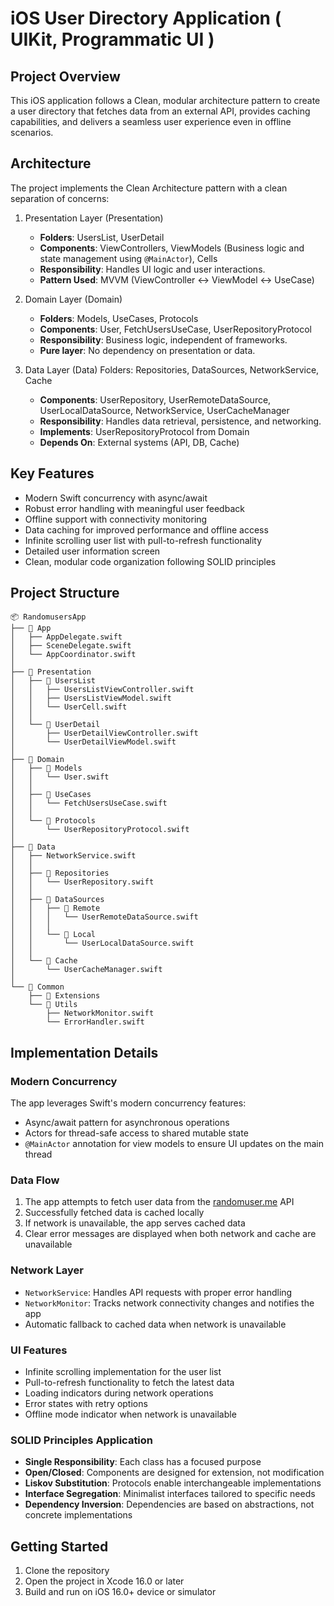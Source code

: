 # iOS User Directory Application ( UIKit, Programmatic UI )

## Project Overview

This iOS application follows a Clean, modular architecture pattern to create a user directory that fetches data from an external API, provides caching capabilities, and delivers a seamless user experience even in offline scenarios.

## Architecture

The project implements the Clean Architecture pattern with a clean separation of concerns:

1. Presentation Layer (Presentation)
    - **Folders**: UsersList, UserDetail
    - **Components**: ViewControllers, ViewModels (Business logic and state management using `@MainActor`), Cells
    - **Responsibility**: Handles UI logic and user interactions.
    - **Pattern Used**: MVVM (ViewController ↔ ViewModel ↔ UseCase)

2. Domain Layer (Domain)
    - **Folders**: Models, UseCases, Protocols
    - **Components**: User, FetchUsersUseCase, UserRepositoryProtocol
    - **Responsibility**: Business logic, independent of frameworks.
    - **Pure layer**: No dependency on presentation or data.

3. Data Layer (Data)
Folders: Repositories, DataSources, NetworkService, Cache
    - **Components**: UserRepository, UserRemoteDataSource, UserLocalDataSource, NetworkService, UserCacheManager
    - **Responsibility**: Handles data retrieval, persistence, and networking.
    - **Implements**: UserRepositoryProtocol from Domain
    - **Depends On**: External systems (API, DB, Cache)

## Key Features

- Modern Swift concurrency with async/await
- Robust error handling with meaningful user feedback
- Offline support with connectivity monitoring
- Data caching for improved performance and offline access
- Infinite scrolling user list with pull-to-refresh functionality
- Detailed user information screen
- Clean, modular code organization following SOLID principles

## Project Structure

```
📦 RandomusersApp
├── 📂 App
│   ├── AppDelegate.swift
│   ├── SceneDelegate.swift
│   └── AppCoordinator.swift
│
├── 📂 Presentation
│   ├── 📂 UsersList
│   │   ├── UsersListViewController.swift
│   │   ├── UsersListViewModel.swift
│   │   └── UserCell.swift
│   │
│   └── 📂 UserDetail
│       ├── UserDetailViewController.swift
│       └── UserDetailViewModel.swift
│
├── 📂 Domain
│   ├── 📂 Models
│   │   └── User.swift
│   │
│   ├── 📂 UseCases
│   │   └── FetchUsersUseCase.swift
│   │
│   └── 📂 Protocols
│       └── UserRepositoryProtocol.swift
│
├── 📂 Data
│   ├── NetworkService.swift
│   │
│   ├── 📂 Repositories
│   │   └── UserRepository.swift
│   │
│   ├── 📂 DataSources
│   │   ├── 📂 Remote
│   │   │   └── UserRemoteDataSource.swift
│   │   │
│   │   └── 📂 Local
│   │       └── UserLocalDataSource.swift
│   │
│   └── 📂 Cache
│       └── UserCacheManager.swift
│
└── 📂 Common
    ├── 📂 Extensions
    └── 📂 Utils
        ├── NetworkMonitor.swift
        └── ErrorHandler.swift
```

## Implementation Details

### Modern Concurrency

The app leverages Swift's modern concurrency features:
- Async/await pattern for asynchronous operations
- Actors for thread-safe access to shared mutable state
- `@MainActor` annotation for view models to ensure UI updates on the main thread

### Data Flow

1. The app attempts to fetch user data from the [randomuser.me](https://randomuser.me/api/?results=10) API
2. Successfully fetched data is cached locally
3. If network is unavailable, the app serves cached data
4. Clear error messages are displayed when both network and cache are unavailable

### Network Layer

- `NetworkService`: Handles API requests with proper error handling
- `NetworkMonitor`: Tracks network connectivity changes and notifies the app
- Automatic fallback to cached data when network is unavailable

### UI Features

- Infinite scrolling implementation for the user list
- Pull-to-refresh functionality to fetch the latest data
- Loading indicators during network operations
- Error states with retry options
- Offline mode indicator when network is unavailable

### SOLID Principles Application

- **Single Responsibility**: Each class has a focused purpose
- **Open/Closed**: Components are designed for extension, not modification
- **Liskov Substitution**: Protocols enable interchangeable implementations
- **Interface Segregation**: Minimalist interfaces tailored to specific needs
- **Dependency Inversion**: Dependencies are based on abstractions, not concrete implementations

## Getting Started

1. Clone the repository
2. Open the project in Xcode 16.0 or later
3. Build and run on iOS 16.0+ device or simulator
